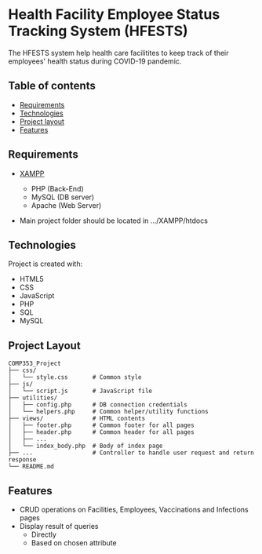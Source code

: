# Health Facility Employee Status Tracking System (HFESTS)

The HFESTS system help health care facilitites to keep track of their employees' health status during COVID-19 pandemic.

## Table of contents

- [Requirements](#requirements)
- [Technologies](#technologies)
- [Project layout](#project-layout)
- [Features](#features)

## Requirements

- [XAMPP](https://www.apachefriends.org/)

  - PHP (Back-End)
  - MySQL (DB server)
  - Apache (Web Server)

- Main project folder should be located in .../XAMPP/htdocs

## Technologies

Project is created with:

- HTML5
- CSS
- JavaScript
- PHP
- SQL
- MySQL

## Project Layout

    COMP353_Project
    ├── css/
    │   └── style.css       # Common style
    ├── js/
    │   └── script.js       # JavaScript file
    ├── utilities/
    │   ├── config.php      # DB connection credentials
    │   └── helpers.php     # Common helper/utility functions
    ├── views/              # HTML contents
    │   ├── footer.php      # Common footer for all pages
    │   ├── header.php      # Common header for all pages
    │   ├── ...
    │   └── index_body.php  # Body of index page
    ├── ...                 # Controller to handle user request and return response
    └── README.md

## Features

- CRUD operations on Facilities, Employees, Vaccinations and Infections pages
- Display result of queries
  - Directly
  - Based on chosen attribute

